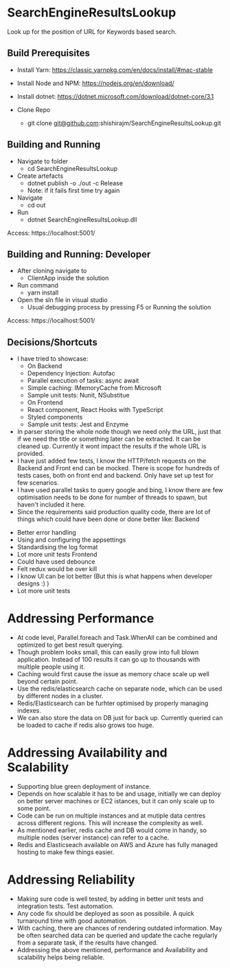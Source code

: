 # SearchEngineResultsLookup
Look up for the position of URL for Keywords based search.

## Build Prerequisites
- Install Yarn: https://classic.yarnpkg.com/en/docs/install/#mac-stable
- Install Node and NPM: https://nodejs.org/en/download/
- Install dotnet: https://dotnet.microsoft.com/download/dotnet-core/3.1

- Clone Repo
  * git clone git@github.com:shishirajm/SearchEngineResultsLookup.git

## Building and Running

- Navigate to folder
  * cd SearchEngineResultsLookup
- Create artefacts
  * dotnet publish -o ./out -c Release
  * Note: if it fails first time try again
- Navigate
  * cd out
- Run
  * dotnet SearchEngineResultsLookup.dll

Access: https://localhost:5001/

## Building and Running: Developer
- After cloning navigate to
  * ClientApp inside the solution
- Run command
  * yarn install
- Open the sln file in visual studio
  * Usual debugging process by pressing F5 or Running the solution

Access: https://localhost:5001/

## Decisions/Shortcuts
- I have tried to showcase:
  * On Backend
  * Dependency Injection: Autofac
  * Parallel execution of tasks: async await
  * Simple caching: IMemoryCache from Microsoft
  * Sample unit tests: Nunit, NSubstitue
  * On Frontend
  * React component, React Hooks with TypeScript
  * Styled components
  * Sample unit tests: Jest and Enzyme
- In parser storing the whole node though we need only the URL, just that if we need the title or something later can be extracted. It can be cleaned up. Currently it wont impact the results if the whole URL is provided.
- I have just added few tests, I know the HTTP/fetch requests on the Backend and Front end can be mocked. There is scope for hundreds of tests cases, both on front end and backend. Only have set up test for few scenarios.
- I have used parallel tasks to query google and bing, I know there are few optimisation needs to be done for number of threads to spawn, but haven't included it here.
- Since the requirements said production quality code, there are lot of things which could have been done or done better like:
  Backend
 * Better error handling
 * Using and configuring the appsettings
 * Standardising the log format
 * Lot more unit tests
  Frontend
 * Could have used debounce
 * Felt redux would be over kill
 * I know UI can be lot better (But this is what happens when developer designs :) )
 * Lot more unit tests
 
 # Addressing Performance
 - At code level, Parallel.foreach and Task.WhenAll can be combined and optimized to get best result querying.
 - Though problem looks small, this can easily grow into full blown application. Instead of 100 results it can go up to thousands with multiple people using it.
 - Caching would first cause the issue as memory chace scale up well beyond certain point. 
 - Use the redis/elasticsearch cache on separate node, which can be used by different nodes in a cluster.
 - Redis/Elasticsearch can be furhter optimised by properly managing indexes.
 - We can also store the data on DB just for back up. Currently queried can be loaded to cache if redis also grows too huge.
 
 # Addressing Availability and Scalability
 - Supporting blue green deployment of instance.
 - Depends on how scalable it has to be and usage, initially we can deploy on better server machines or EC2 istances, but it can only scale up to some point.
 - Code can be run on multiple instances and at mutiple data centres across different regions. This will increase the complexity as well.
 - As mentioned earlier, redis cache and DB would come in handy, so multiple nodes (server instance) can refer to a cache.
 - Redis and Elasticseach available on AWS and Azure has fully managed hosting to make few things easier.
 
 # Addressing Reliability
 - Making sure code is well tested, by adding in better unit tests and integration tests. Test automation.
 - Any code fix should be deployed as soon as possibile. A quick turnaround time with good automation.
 - With caching, there are chances of rendering outdated information. May be often searched data can be queried and update the cache regularly from a separate task, if the results have changed.
 - Addressing the above mentioned, performance and Availability and scalability helps being reliable.
 

